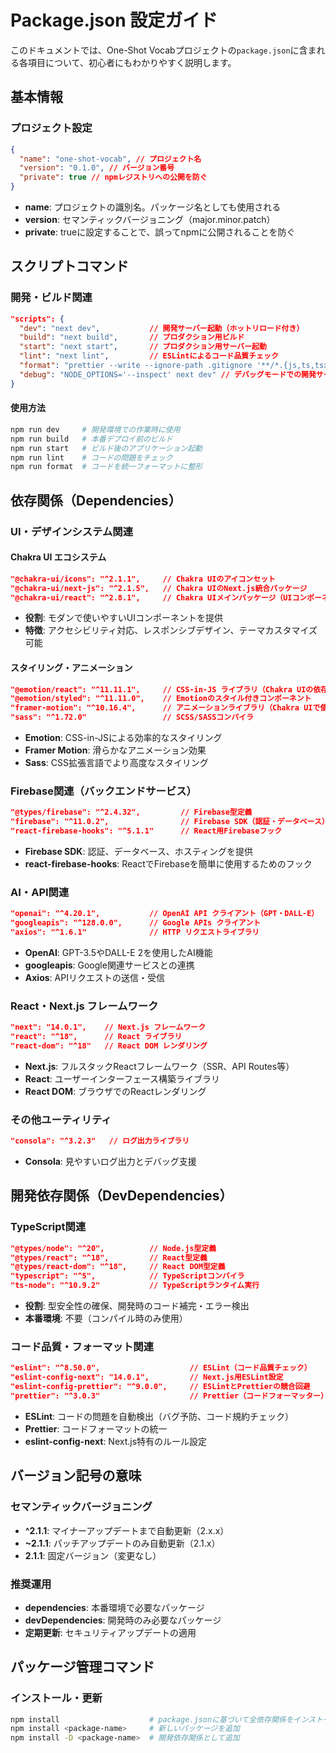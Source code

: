 # Package.json 設定ガイド

このドキュメントでは、One-Shot Vocabプロジェクトの`package.json`に含まれる各項目について、初心者にもわかりやすく説明します。

## 基本情報

### プロジェクト設定

```json
{
  "name": "one-shot-vocab", // プロジェクト名
  "version": "0.1.0", // バージョン番号
  "private": true // npmレジストリへの公開を防ぐ
}
```

- **name**: プロジェクトの識別名。パッケージ名としても使用される
- **version**: セマンティックバージョニング（major.minor.patch）
- **private**: trueに設定することで、誤ってnpmに公開されることを防ぐ

## スクリプトコマンド

### 開発・ビルド関連

```json
"scripts": {
  "dev": "next dev",           // 開発サーバー起動（ホットリロード付き）
  "build": "next build",       // プロダクション用ビルド
  "start": "next start",       // プロダクション用サーバー起動
  "lint": "next lint",         // ESLintによるコード品質チェック
  "format": "prettier --write --ignore-path .gitignore '**/*.{js,ts,tsx,json,css}'", // Prettierによる自動コードフォーマット
  "debug": "NODE_OPTIONS='--inspect' next dev" // デバッグモードでの開発サーバー起動
}
```

#### 使用方法

```bash
npm run dev     # 開発環境での作業時に使用
npm run build   # 本番デプロイ前のビルド
npm run start   # ビルド後のアプリケーション起動
npm run lint    # コードの問題をチェック
npm run format  # コードを統一フォーマットに整形
```

## 依存関係（Dependencies）

### UI・デザインシステム関連

#### Chakra UI エコシステム

```json
"@chakra-ui/icons": "^2.1.1",     // Chakra UIのアイコンセット
"@chakra-ui/next-js": "^2.1.5",   // Chakra UIのNext.js統合パッケージ
"@chakra-ui/react": "^2.8.1",     // Chakra UIメインパッケージ（UIコンポーネントライブラリ）
```

- **役割**: モダンで使いやすいUIコンポーネントを提供
- **特徴**: アクセシビリティ対応、レスポンシブデザイン、テーマカスタマイズ可能

#### スタイリング・アニメーション

```json
"@emotion/react": "^11.11.1",     // CSS-in-JS ライブラリ（Chakra UIの依存関係）
"@emotion/styled": "^11.11.0",    // Emotionのスタイル付きコンポーネント
"framer-motion": "^10.16.4",      // アニメーションライブラリ（Chakra UIで使用）
"sass": "^1.72.0"                 // SCSS/SASSコンパイラ
```

- **Emotion**: CSS-in-JSによる効率的なスタイリング
- **Framer Motion**: 滑らかなアニメーション効果
- **Sass**: CSS拡張言語でより高度なスタイリング

### Firebase関連（バックエンドサービス）

```json
"@types/firebase": "^2.4.32",         // Firebase型定義
"firebase": "^11.0.2",                // Firebase SDK（認証・データベース）
"react-firebase-hooks": "^5.1.1"      // React用Firebaseフック
```

- **Firebase SDK**: 認証、データベース、ホスティングを提供
- **react-firebase-hooks**: ReactでFirebaseを簡単に使用するためのフック

### AI・API関連

```json
"openai": "^4.20.1",           // OpenAI API クライアント（GPT・DALL-E）
"googleapis": "^128.0.0",      // Google APIs クライアント
"axios": "^1.6.1"              // HTTP リクエストライブラリ
```

- **OpenAI**: GPT-3.5やDALL-E 2を使用したAI機能
- **googleapis**: Google関連サービスとの連携
- **Axios**: APIリクエストの送信・受信

### React・Next.js フレームワーク

```json
"next": "14.0.1",    // Next.js フレームワーク
"react": "^18",      // React ライブラリ
"react-dom": "^18"   // React DOM レンダリング
```

- **Next.js**: フルスタックReactフレームワーク（SSR、API Routes等）
- **React**: ユーザーインターフェース構築ライブラリ
- **React DOM**: ブラウザでのReactレンダリング

### その他ユーティリティ

```json
"consola": "^3.2.3"   // ログ出力ライブラリ
```

- **Consola**: 見やすいログ出力とデバッグ支援

## 開発依存関係（DevDependencies）

### TypeScript関連

```json
"@types/node": "^20",          // Node.js型定義
"@types/react": "^18",         // React型定義
"@types/react-dom": "^18",     // React DOM型定義
"typescript": "^5",            // TypeScriptコンパイラ
"ts-node": "^10.9.2"           // TypeScriptランタイム実行
```

- **役割**: 型安全性の確保、開発時のコード補完・エラー検出
- **本番環境**: 不要（コンパイル時のみ使用）

### コード品質・フォーマット関連

```json
"eslint": "^8.50.0",                    // ESLint（コード品質チェック）
"eslint-config-next": "14.0.1",         // Next.js用ESLint設定
"eslint-config-prettier": "^9.0.0",     // ESLintとPrettierの競合回避
"prettier": "^3.0.3"                    // Prettier（コードフォーマッター）
```

- **ESLint**: コードの問題を自動検出（バグ予防、コード規約チェック）
- **Prettier**: コードフォーマットの統一
- **eslint-config-next**: Next.js特有のルール設定

## バージョン記号の意味

### セマンティックバージョニング

- **^2.1.1**: マイナーアップデートまで自動更新（2.x.x）
- **~2.1.1**: パッチアップデートのみ自動更新（2.1.x）
- **2.1.1**: 固定バージョン（変更なし）

### 推奨運用

- **dependencies**: 本番環境で必要なパッケージ
- **devDependencies**: 開発時のみ必要なパッケージ
- **定期更新**: セキュリティアップデートの適用

## パッケージ管理コマンド

### インストール・更新

```bash
npm install                    # package.jsonに基づいて全依存関係をインストール
npm install <package-name>     # 新しいパッケージを追加
npm install -D <package-name>  # 開発依存関係として追加
```
